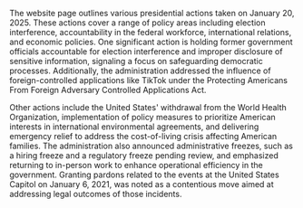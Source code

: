 The website page outlines various presidential actions taken on January 20, 2025. These actions cover a range of policy areas including election interference, accountability in the federal workforce, international relations, and economic policies. One significant action is holding former government officials accountable for election interference and improper disclosure of sensitive information, signaling a focus on safeguarding democratic processes. Additionally, the administration addressed the influence of foreign-controlled applications like TikTok under the Protecting Americans From Foreign Adversary Controlled Applications Act.

Other actions include the United States' withdrawal from the World Health Organization, implementation of policy measures to prioritize American interests in international environmental agreements, and delivering emergency relief to address the cost-of-living crisis affecting American families. The administration also announced administrative freezes, such as a hiring freeze and a regulatory freeze pending review, and emphasized returning to in-person work to enhance operational efficiency in the government. Granting pardons related to the events at the United States Capitol on January 6, 2021, was noted as a contentious move aimed at addressing legal outcomes of those incidents.